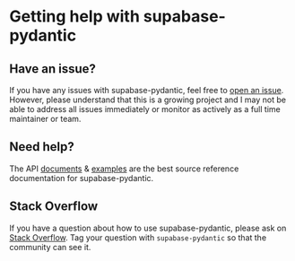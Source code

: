 # Getting help with supabase-pydantic

## Have an issue?

If you have any issues with supabase-pydantic, feel free to [open an issue](https://github.com/kmbhm1/supabase-pydantic/issues/new/choose). However, please understand that this is a growing project and I may not be able to address all issues immediately or monitor as actively as a full time maintainer or team.

## Need help?

The API [documents](../api/api-reference.md) & [examples](../examples/setup-slack-simple-fastapi.md) are the best source reference documentation for supabase-pydantic.

## Stack Overflow

If you have a question about how to use supabase-pydantic, please ask on [Stack Overflow](https://stackoverflow.com/questions/tagged/supabase-pydantic). Tag your question with `supabase-pydantic` so that the community can see it.